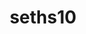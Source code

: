 ---
title: seths10
github: https://github.com/seths10
mode: dark
transition: 1s
score: 67.5
archetype:
- Little Bit of Everything
---